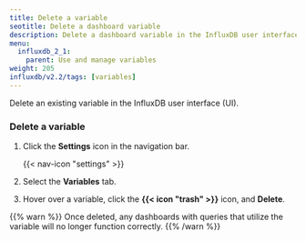 ```yaml
---
title: Delete a variable
seotitle: Delete a dashboard variable
description: Delete a dashboard variable in the InfluxDB user interface.
menu:
  influxdb_2_1:
    parent: Use and manage variables
weight: 205
influxdb/v2.2/tags: [variables]
---
```


Delete an existing variable in the InfluxDB user interface (UI).

### Delete a variable

1. Click the **Settings** icon in the navigation bar.

    {{< nav-icon "settings" >}}

2. Select the **Variables** tab.
3. Hover over a variable, click the **{{< icon "trash" >}}** icon, and **Delete**.

{{% warn %}}
Once deleted, any dashboards with queries that utilize the variable will no
longer function correctly.
{{% /warn %}}
